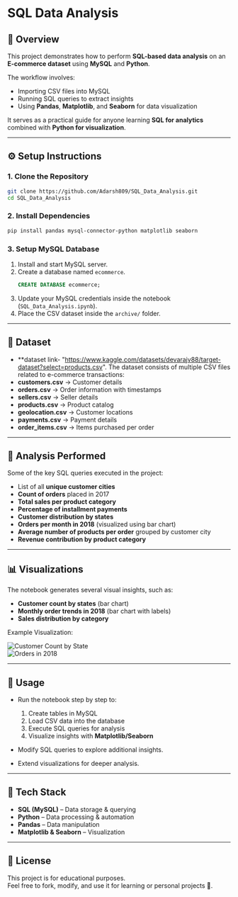 # SQL Data Analysis  

## 📌 Overview  
This project demonstrates how to perform **SQL-based data analysis** on an **E-commerce dataset** using **MySQL** and **Python**.  

The workflow involves:  
- Importing CSV files into MySQL  
- Running SQL queries to extract insights  
- Using **Pandas**, **Matplotlib**, and **Seaborn** for data visualization  

It serves as a practical guide for anyone learning **SQL for analytics** combined with **Python for visualization**.  

---

## ⚙️ Setup Instructions  

### 1. Clone the Repository  
```bash
git clone https://github.com/Adarsh809/SQL_Data_Analysis.git
cd SQL_Data_Analysis
```

### 2. Install Dependencies  
```bash
pip install pandas mysql-connector-python matplotlib seaborn
```

### 3. Setup MySQL Database  
1. Install and start MySQL server.  
2. Create a database named `ecommerce`.  
   ```sql
   CREATE DATABASE ecommerce;
   ```
3. Update your MySQL credentials inside the notebook (`SQL_Data_Analysis.ipynb`).  
4. Place the CSV dataset inside the `archive/` folder.  

---

## 📂 Dataset  
- **dataset link- "https://www.kaggle.com/datasets/devarajv88/target-dataset?select=products.csv".
The dataset consists of multiple CSV files related to e-commerce transactions:  
- **customers.csv** → Customer details  
- **orders.csv** → Order information with timestamps  
- **sellers.csv** → Seller details  
- **products.csv** → Product catalog  
- **geolocation.csv** → Customer locations  
- **payments.csv** → Payment details  
- **order_items.csv** → Items purchased per order  

---

## 🔎 Analysis Performed  

Some of the key SQL queries executed in the project:  
- List of all **unique customer cities**  
- **Count of orders** placed in 2017  
- **Total sales per product category**  
- **Percentage of installment payments**  
- **Customer distribution by states**  
- **Orders per month in 2018** (visualized using bar chart)  
- **Average number of products per order** grouped by customer city  
- **Revenue contribution by product category**  

---

## 📊 Visualizations  
The notebook generates several visual insights, such as:  
- **Customer count by states** (bar chart)  
- **Monthly order trends in 2018** (bar chart with labels)  
- **Sales distribution by category**  

Example Visualization:  

![Customer Count by State](assets/customer_count.png)  
![Orders in 2018](assets/orders_2018.png)  

---

## 🚀 Usage  
- Run the notebook step by step to:  
  1. Create tables in MySQL  
  2. Load CSV data into the database  
  3. Execute SQL queries for analysis  
  4. Visualize insights with **Matplotlib/Seaborn**  

- Modify SQL queries to explore additional insights.  
- Extend visualizations for deeper analysis.  

---

## 📌 Tech Stack  
- **SQL (MySQL)** – Data storage & querying  
- **Python** – Data processing & automation  
- **Pandas** – Data manipulation  
- **Matplotlib & Seaborn** – Visualization  

---

## 📜 License  
This project is for educational purposes.  
Feel free to fork, modify, and use it for learning or personal projects 🚀.  
